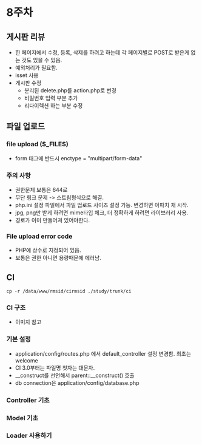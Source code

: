 # 8주차
## 게시판 리뷰
* 한 페이지에서 수정, 등록, 삭제를 하려고 하는데 각 페이지별로 POST로 받은게 없는 것도 있을 수 있음.
* 예외처리가 필요함.
* isset 사용
* 게시판 수정
  * 분리된 delete.php를 action.php로 변경
  * 비밀번호 입력 부분 추가
  * 리다이렉션 하는 부분 수정

## 파일 업로드
### file upload ($_FILES)
* form 태그에 반드시 enctype = "multipart/form-data"

### 주의 사항
* 권한문제 보통은 644로 
* 무단 링크 문제 -> 스트림형식으로 해결.
* php.ini 설정 파일에서 파일 업로드 사이즈 설정 가능. 변경하면 아파치 재 시작.
* jpg, png만 받게 하려면 mime타입 체크, 더 정확하게 하려면 라이브러리 사용.
* 경로가 이미 만들어져 있어야한다. 

### File upload error code
* PHP에 상수로 지정되어 있음.
* 보통은 권한 아니면 용량때문에 에러남.

## CI
~~~
cp -r /data/www/rmsid/cirmsid ./study/trunk/ci
~~~

### CI 구조
* 이미지 참고

### 기본 설정
* application/config/routes.php 에서 default_controller 설정 변경함. 최초는 welcome
* CI 3.0부터는 파일명 첫자는 대문자.
* __construct를 선언해서 parent::__construct() 호출
* db connection은 application/config/database.php

### Controller 기초

### Model 기초

### Loader 사용하기



